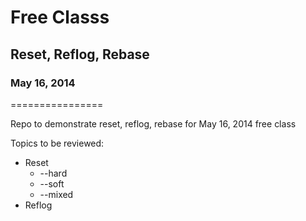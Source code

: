 # Free Classs
## Reset, Reflog, Rebase
### May 16, 2014
================

Repo to demonstrate reset, reflog, rebase for May 16, 2014 free class


Topics to be reviewed:

* Reset
  * --hard
  * --soft
  * --mixed
* Reflog
